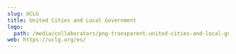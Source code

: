 ```yaml
---
slug: UCLG
title: United Cities and Local Government
logo:
  path: /media/collaborators/png-transparent-united-cities-and-local-governments-c40-cities-climate-leadership-group-iclei-city-text-city-logo.png
web: https://uclg.org/es/
---
```

